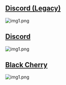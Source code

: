 ## [Discord (Legacy)](./themes/discordLegacy)

![img1.png](./img1.png)

## [Discord](./themes/discord)

![img1.png](./img1.png)

## [Black Cherry](./themes/blackCherry)

![img1.png](./img1.png)

